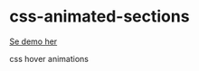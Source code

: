 # css-animated-sections

<a href="https://simmoe.github.io/css-animated-sections/">Se demo her</a>

 css hover animations

